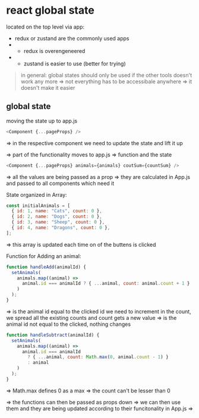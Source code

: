 # react global state

located on the top level via app:

- redux or zustand are the commonly used apps
- - redux is overengeneered
- - zustand is easier to use (better for trying)

> in general: global states should only be used if the other tools doesn't work any more => not everything has to be accessibale anywhere => it doesn't make it easier

## global state

moving the state up to app.js

```js
<Component {...pageProps} />
```

=> in the respective component we need to update the state and lift it up

=> part of the functionality moves to app.js
=> function and the state

```js
<Component {...pageProps} animals={animals} coutSum={countSum} />
```

=> all the values are being passed as a prop
=> they are calculated in App.js and passed to all components which need it

State organized in Array:

```js
const initialAnimals = [
  { id: 1, name: "Cats", count: 0 },
  { id: 2, name: "Dogs", count: 0 },
  { id: 3, name: "Sheep", count: 0 },
  { id: 4, name: "Dragons", count: 0 },
];
```

=> this array is updated each time on of the buttens is clicked

Function for Adding an animal:

```js
function handleAdd(animalId) {
  setAnimals(
    animals.map((animal) =>
      animal.id === animalId ? { ...animal, count: animal.count + 1 } : animal
    )
  );
}
```

=> is the animal id equal to the clicked id we need to increment in the count, we spread all the existing counts and count gets a new value
=> is the animal id not equal to the clicked, nothing changes

```js
function handleSubtract(animalId) {
  setAnimals(
    animals.map((animal) =>
      animal.id === animalId
        ? { ...animal, count: Math.max(0, animal.count - 1) }
        : animal
    )
  );
}
```

=> Math.max defines 0 as a max => the count can't be lesser than 0

=> the functions can then be passed as props down
=> we can then use them and they are being updated according to their funcitonality in App.js
=>
